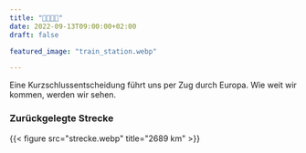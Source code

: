 ```yaml
---
title: "🚂🚃🚃🚃"
date: 2022-09-13T09:00:00+02:00
draft: false

featured_image: "train_station.webp"

---
```


Eine Kurzschlussentscheidung führt uns per Zug durch Europa. Wie weit wir
kommen, werden wir sehen.

### Zurückgelegte Strecke

{{< figure src="strecke.webp" title="2689 km" >}}
